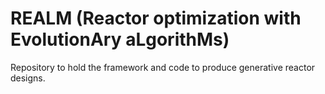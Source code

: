 # REALM (Reactor optimization with EvolutionAry aLgorithMs)
Repository to hold the framework and code to produce generative reactor designs.